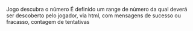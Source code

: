 Jogo descubra o número
É definido um range de número da qual deverá ser descoberto pelo jogador, via html, com mensagens de sucesso ou fracasso, contagem de tentativas
